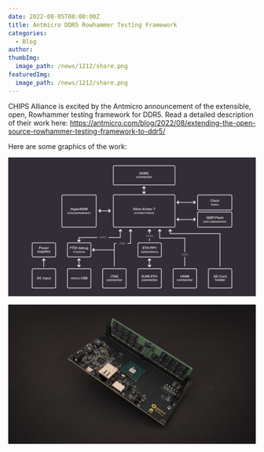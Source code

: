 ```yaml
---
date: 2022-08-05T00:00:00Z
title: Antmicro DDR5 Rowhammer Testing Framework
categories:
  - Blog
author: 
thumbImg:
  image_path: /news/1212/share.png
featuredImg:
  image_path: /news/1212/share.png
---
```


CHIPS Alliance is excited by the Antmicro announcement of the extensible, open, Rowhammer testing framework for DDR5. Read a detailed description of their work here: https://antmicro.com/blog/2022/08/extending-the-open-source-rowhammer-testing-framework-to-ddr5/

Here are some graphics of the work:

![DDR5 diagram](DDR5-diagram.svg)

![DDR5 device](DDR5-photo.png)